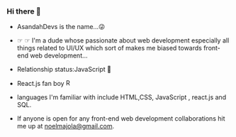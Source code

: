 ### Hi there 👋
- AsandahDevs is the name...😜
- ☞ ☞ I'm a dude whose passionate about web development especially all things related to UI/UX which sort of makes me biased towards front-end web development...
- Relationship status:JavaScript 🤕
-  React.js fan boy <img width="15" alt="React logo" src="https://user-images.githubusercontent.com/89397749/174078402-8b0cc0bf-87e9-485a-a988-c2c97b7450fb.png">

- languages I'm familiar with include HTML,CSS, JavaScript , react.js and SQL.
- If anyone is open for any front-end web development collaborations hit me up at noelmajola@gmail.com.


<!--
**AsandaTheCurious/AsandaTheCurious** is a ✨ _special_ ✨ repository because its `README.md` (this file) appears on your GitHub profile.


